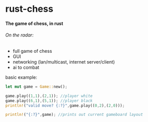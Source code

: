 # rust-chess

#### The game of chess, in rust ####

###### On the radar: ######
- full game of chess
- GUI
- networking (lan/multicast, internet server/client)
- ai to combat

basic example:
```rust
let mut game = Game::new();

game.play((1,1),(2,1)); //player white
game.play((6,1),(5,1)); //player black
println!("valid move? {:?}",game.play((0,2),(2,0)));

println!("{:?}",game); //prints out current gameboard layout
```